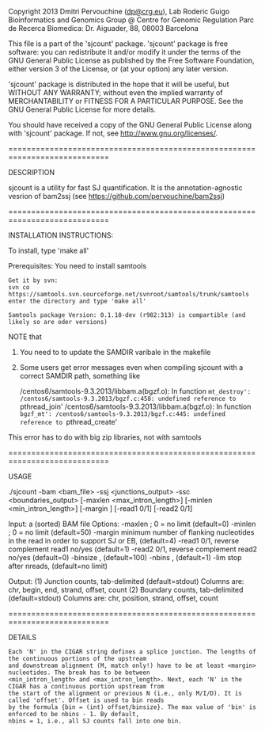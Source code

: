 Copyright 2013 Dmitri Pervouchine (dp@crg.eu), Lab Roderic Guigo
Bioinformatics and Genomics Group @ Centre for Genomic Regulation
Parc de Recerca Biomedica: Dr. Aiguader, 88, 08003 Barcelona

This file is a part of the 'sjcount' package. 
'sjcount' package is free software: you can redistribute it and/or modify
it under the terms of the GNU General Public License as published by
the Free Software Foundation, either version 3 of the License, or
(at your option) any later version.

'sjcount' package is distributed in the hope that it will be useful,
but WITHOUT ANY WARRANTY; without even the implied warranty of
MERCHANTABILITY or FITNESS FOR A PARTICULAR PURPOSE.  See the
GNU General Public License for more details.

You should have received a copy of the GNU General Public License 
along with 'sjcount' package.  If not, see <http://www.gnu.org/licenses/>.

============================================================================

DESCRIPTION

sjcount is a utility for fast SJ quantification. It is the annotation-agnostic 
vesrion of bam2ssj (see https://github.com/pervouchine/bam2ssj)

============================================================================

INSTALLATION INSTRUCTIONS:

To install, type 'make all'

Prerequisites:
	You need to install samtools

	Get it by svn:
	svn co https://samtools.svn.sourceforge.net/svnroot/samtools/trunk/samtools
	enter the directory and type 'make all'

	Samtools package Version: 0.1.18-dev (r982:313) is compartible (and likely so are oder versions)

NOTE that

1.	You need to to update the SAMDIR varibale in the makefile

2.	Some users get error messages even when compiling sjcount with a correct SAMDIR path, something like

	/centos6/samtools-9.3.2013/libbam.a(bgzf.o): In function `mt_destroy':
	/centos6/samtools-9.3.2013/bgzf.c:458: undefined reference to `pthread_join'
	/centos6/samtools-9.3.2013/libbam.a(bgzf.o): In function `bgzf_mt':
	/centos6/samtools-9.3.2013/bgzf.c:445: undefined reference to `pthread_create'

This error has to do with big zip libraries, not with samtools

============================================================================

USAGE

./sjcount -bam <bam_file> -ssj <junctions_output> -ssc <boundaries_output> [-maxlen <max_intron_length>] [-minlen <min_intron_length>] [-margin <length>] [-read1 0/1] [-read2 0/1]

Input:   a (sorted) BAM file
Options:
	-maxlen <upper limit on intron length>; 0 = no limit (default=0)
	-minlen <lower limit on intron length>; 0 = no limit (default=50)
	-margin <length> minimum number of flanking nucleotides in the read in order to support SJ or EB, (default=4)
	-read1 0/1, reverse complement read1 no/yes (default=1)
	-read2 0/1, reverse complement read2 no/yes (default=0)
	-binsize <size of the overhang bin>, (default=100)
	-nbins <number of overhang bins>, (default=1)
	-lim <nreads> stop after nreads, (default=no limit)

Output: (1) Junction counts, tab-delimited  (default=stdout)
	Columns are: chr, begin, end, strand, offset, count
	(2) Boundary counts, tab-delimited  (default=stdout)
	Columns are: chr, position, strand, offset, count 

============================================================================

DETAILS

	Each 'N' in the CIGAR string defines a splice junction. The lengths of the continuous portions of the upstream 
	and downstream alignment (M, match only!) have to be at least <margin> nucleotides. The break has to be between
	<min_intron_length> and <max_intron_length>. Next, each 'N' in the CIGAR has a continuous portion upstream from 
	the start of the alignment or previous N (i.e., only M/I/D). It is called 'offset'. Offset is used to bin reads 
	by the formula {bin = (int) offset/binsize}. The max value of 'bin' is enforced to be nbins - 1. By default, 
	nbins = 1, i.e., all SJ counts fall into one bin.
 








